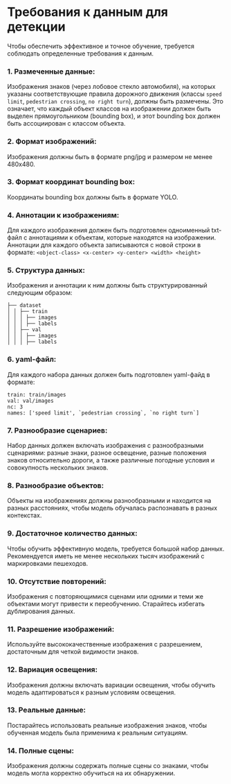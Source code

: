 # Требования к данным для детекции

Чтобы обеспечить эффективное и точное обучение, требуется соблюдать определенные требования к данным.

### 1. Размеченные данные:
Изображения знаков (через лобовое стекло автомобиля), на которых указаны соответствующие правила дорожного движения (классы `speed limit`, `pedestrian crossing`, `no right turn`), должны быть размечены. Это означает, что каждый объект классов на изображении должен быть выделен прямоугольником (bounding box), и этот bounding box должен быть ассоциирован с классом объекта.

### 2. Формат изображений: 
Изображения должны быть в формате png/jpg и размером не менее 480х480.

### 3. Формат координат bounding box:
Координаты bounding box должны быть в формате YOLO.

### 4. Аннотации к изображениям:
Для каждого изображения должен быть подготовлен одноименный txt-файл с аннотациями к объектам, которые находятся на изображении. Аннотации для каждого объекта записываются с новой строки в формате:
`<object-class> <x-center> <y-center> <width> <height>`

### 5. Структура данных:
Изображения и аннотации к ним должны быть структурированный следующим образом:
```
├── dataset
│ │ ├── train
│ │ │ ├── images
│ │ │ ├── labels
│ │ ├── val
│ │ │ ├── images
│ │ │ ├── labels
```

### 6. yaml-файл:
Для каждого набора данных должен быть подготовлен yaml-файд в формате:
```
train: train/images
val: val/images
nc: 3
names: ['speed limit', `pedestrian crossing`, `no right turn`]
```

### 7. Разнообразие сценариев:
Набор данных должен включать изображения с разнообразными сценариями: разные знаки, разное освещение, разные положения знаков относительно дороги, а также различные погодные условия и совокупность нескольких знаков.

### 8. Разнообразие объектов:
Объекты на изображениях должны разнообразными и находится на разных расстояниях, чтобы модель обучалась распознавать в разных контекстах.

### 9. Достаточное количество данных:
Чтобы обучить эффективную модель, требуется большой набор данных. Рекомендуется иметь не менее нескольких тысяч изображений с маркировками пешеходов.

### 10. Отсутствие повторений:
Изображения с повторяющимися сценами или одними и теми же объектами могут привести к переобучению. Старайтесь избегать дублирования данных.

### 11. Разрешение изображений:
Используйте высококачественные изображения с разрешением, достаточным для четкой видимости знаков.

### 12. Вариация освещения:
Изображения должны включать вариации освещения, чтобы обучить модель адаптироваться к разным условиям освещения.

### 13. Реальные данные:
Постарайтесь использовать реальные изображения знаков, чтобы обученная модель была применима к реальным ситуациям.

### 14. Полные сцены:
Изображения должны содержать полные сцены со знаками, чтобы модель могла корректно обучиться на их обнаружении.
